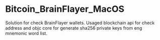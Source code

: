 

# Bitcoin_BrainFlayer_MacOS

Solution for check BrainFlayer wallets. Usaged blockchain api for check address and objc core for generate sha256 private keys from eng mnemonic word list.
